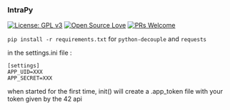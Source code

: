 ### IntraPy
[![License: GPL v3](https://img.shields.io/badge/License-GPL%20v3-blue.svg)](https://www.gnu.org/licenses/gpl-3.0)
[![Open Source Love](https://badges.frapsoft.com/os/v1/open-source.png?v=103)](https://github.com/ellerbrock/open-source-badges/)
 [![PRs Welcome](https://img.shields.io/badge/PRs-welcome-brightgreen.svg?style=flat-square)](http://makeapullrequest.com) 
 

`pip install -r requirements.txt` for `python-decouple` and `requests`

in the settings.ini file :

```
[settings]
APP_UID=XXX
APP_SECRET=XXX
```

when started for the first time, init() will create a .app_token file with your token given by the 42 api


